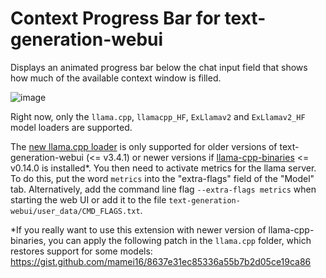# Context Progress Bar for text-generation-webui
Displays an animated progress bar below the chat input field that shows how much of the available context window is filled.

![image](https://github.com/user-attachments/assets/06deba7e-8c34-4112-a715-f1e67ad92294)


Right now, only the `llama.cpp`, `llamacpp_HF`, `ExLlamav2` and `ExLlamav2_HF` model loaders are supported.


The [new llama.cpp loader](https://github.com/oobabooga/text-generation-webui/pull/6846) is only supported for older versions of text-generation-webui (<= v3.4.1) or newer versions if [llama-cpp-binaries](https://github.com/oobabooga/llama-cpp-binaries/) <= v0.14.0 is installed*. You then need to activate metrics for the llama server. To do this, put the word `metrics` into the "extra-flags" field of the "Model" tab. Alternatively, add the command line flag `--extra-flags metrics` when starting the web UI or add it to the file `text-generation-webui/user_data/CMD_FLAGS.txt`.


*If you really want to use this extension with newer version of llama-cpp-binaries, you can apply the following patch in the `llama.cpp` folder, which restores support for some models: https://gist.github.com/mamei16/8637e31ec85336a55b7b2d05ce19ca86